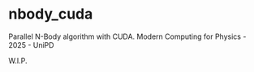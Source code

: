 # nbody_cuda

Parallel N-Body algorithm with CUDA. Modern Computing for Physics - 2025 - UniPD

W.I.P.
